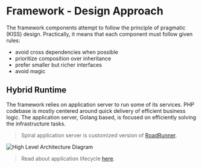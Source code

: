 # Framework - Design Approach
The framework components attempt to follow the principle of pragmatic (KISS) design. Practically, it means that each 
component must follow given rules:
- avoid cross dependencies when possible
- prioritize composition over inheritance
- prefer smaller but richer interfaces
- avoid magic

## Hybrid Runtime
The framework relies on application server to run some of its services. PHP codebase is mostly centered around quick delivery
of efficient business logic. The application server, Golang based, is focused on efficiently solving the infrastructure tasks.

> Spiral application server is customized version of [RoadRunner](https://roadrunner.dev).

![High Level Architecture Diagram](https://user-images.githubusercontent.com/796136/64451724-762d0800-d0ed-11e9-8c34-9c054a7bb0bd.png)

> Read about application lifecycle [here](/start/workers.md).
